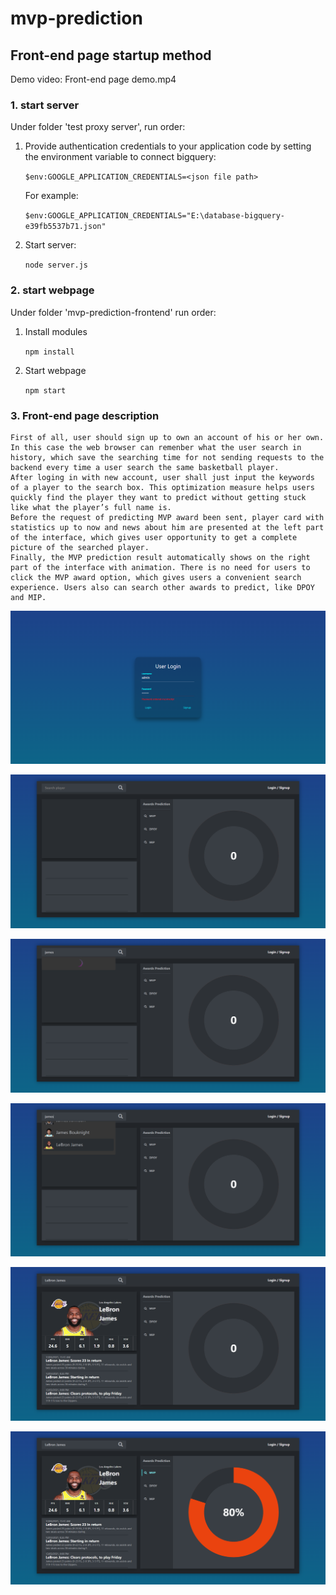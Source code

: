 # mvp-prediction

## Front-end page startup method

Demo video: Front-end page demo.mp4
### 1. start server

Under folder 'test proxy server', run order:

1. Provide authentication credentials to your application code by setting the environment variable to connect bigquery:

   `$env:GOOGLE_APPLICATION_CREDENTIALS=<json file path>`

   For example:

   `$env:GOOGLE_APPLICATION_CREDENTIALS="E:\database-bigquery-e39fb5537b71.json"`

2. Start server:

   `node server.js`

### 2. start webpage

Under folder 'mvp-prediction-frontend' run order:

1. Install modules

   `npm install`

2. Start webpage

   `npm start`
   
### 3. Front-end page description
    First of all, user should sign up to own an account of his or her own. In this case the web browser can remenber what the user search in history, which save the searching time for not sending requests to the backend every time a user search the same basketball player. 
    After loging in with new account, user shall just input the keywords of a player to the search box. This optimization measure helps users quickly find the player they want to predict without getting stuck like what the player’s full name is. 
    Before the request of predicting MVP award been sent, player card with statistics up to now and news about him are presented at the left part of the interface, which gives user opportunity to get a complete picture of the searched player.
    Finally, the MVP prediction result automatically shows on the right part of the interface with animation. There is no need for users to click the MVP award option, which gives users a convenient search experience. Users also can search other awards to predict, like DPOY and MIP.

![image](https://github.com/Calypso52/mvp-prediction/blob/master/pictures/Front-end%20page%20demo1.png)



![image](https://github.com/Calypso52/mvp-prediction/blob/master/pictures/Front-end%20page%20demo2.png)



![image](https://github.com/Calypso52/mvp-prediction/blob/master/pictures/Front-end%20page%20demo3.png)



![image](https://github.com/Calypso52/mvp-prediction/blob/master/pictures/Front-end%20page%20demo4.png)



![image](https://github.com/Calypso52/mvp-prediction/blob/master/pictures/Front-end%20page%20demo5.png)



![image](https://github.com/Calypso52/mvp-prediction/blob/master/pictures/Front-end%20page%20demo6.png)
